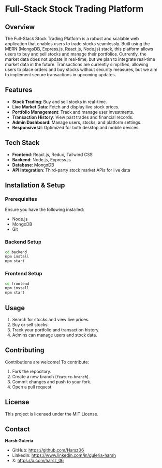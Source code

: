# Full-Stack Stock Trading Platform

## Overview
The Full-Stack Stock Trading Platform is a robust and scalable web application that enables users to trade stocks seamlessly. Built using the MERN (MongoDB, Express.js, React.js, Node.js) stack, this platform allows users to buy and sell stocks and manage their portfolios. Currently, the market data does not update in real-time, but we plan to integrate real-time market data in the future. Transactions are currently simplified, allowing users to place orders and buy stocks without security measures, but we aim to implement secure transactions in upcoming updates.

## Features
- **Stock Trading**: Buy and sell stocks in real-time.
- **Live Market Data**: Fetch and display live stock prices.
- **Portfolio Management**: Track and manage user investments.
- **Transaction History**: View past trades and financial records.
- **Admin Dashboard**: Manage users, stocks, and platform settings.
- **Responsive UI**: Optimized for both desktop and mobile devices.

## Tech Stack
- **Frontend**: React.js, Redux, Tailwind CSS
- **Backend**: Node.js, Express.js
- **Database**: MongoDB
- **API Integration**: Third-party stock market APIs for live data

## Installation & Setup
### Prerequisites
Ensure you have the following installed:
- Node.js
- MongoDB
- Git

### Backend Setup
```bash
cd backend
npm install
npm start
```

### Frontend Setup
```bash
cd frontend
npm install
npm start
```

## Usage
1. Search for stocks and view live prices.
2. Buy or sell stocks.
3. Track your portfolio and transaction history.
4. Admins can manage users and stock data.

## Contributing
Contributions are welcome! To contribute:
1. Fork the repository.
2. Create a new branch (`feature-branch`).
3. Commit changes and push to your fork.
4. Open a pull request.

## License
This project is licensed under the MIT License.

## Contact
**Harsh Guleria**  
- GitHub: https://github.com/Harsz06   
- LinkedIn: https://www.linkedin.com/in/guleria-harsh
- X: https://x.com/harsz_06


